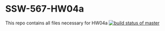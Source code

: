# SSW-567-HW04a
This repo contains all files necessary for HW04a
[![build status of master](https://travis-ci.org/kevferreras/SSW-567-HW04a.svg?branch=main)](https://travis-ci.org/kevferreras/SSW-567-HW04a)
